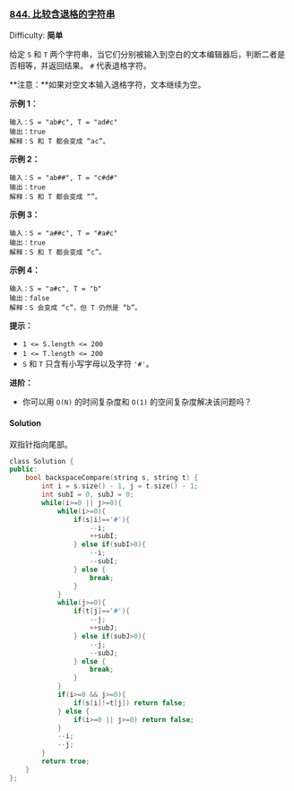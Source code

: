 ### [844\. 比较含退格的字符串](https://leetcode-cn.com/problems/backspace-string-compare/)

Difficulty: **简单**


给定 `S` 和 `T` 两个字符串，当它们分别被输入到空白的文本编辑器后，判断二者是否相等，并返回结果。 `#` 代表退格字符。

**注意：**如果对空文本输入退格字符，文本继续为空。

**示例 1：**

```
输入：S = "ab#c", T = "ad#c"
输出：true
解释：S 和 T 都会变成 “ac”。
```

**示例 2：**

```
输入：S = "ab##", T = "c#d#"
输出：true
解释：S 和 T 都会变成 “”。
```

**示例 3：**

```
输入：S = "a##c", T = "#a#c"
输出：true
解释：S 和 T 都会变成 “c”。
```

**示例 4：**

```
输入：S = "a#c", T = "b"
输出：false
解释：S 会变成 “c”，但 T 仍然是 “b”。
```

**提示：**

*   `1 <= S.length <= 200`
*   `1 <= T.length <= 200`
*   `S` 和 `T` 只含有小写字母以及字符 `'#'`。

**进阶：**

*   你可以用 `O(N)` 的时间复杂度和 `O(1)` 的空间复杂度解决该问题吗？


#### Solution

双指针指向尾部。

```cpp
​class Solution {
public:
    bool backspaceCompare(string s, string t) {
        int i = s.size() - 1, j = t.size() - 1;
        int subI = 0, subJ = 0;
        while(i>=0 || j>=0){
            while(i>=0){
                if(s[i]=='#'){
                    --i;
                    ++subI;
                } else if(subI>0){
                    --i;
                    --subI;
                } else {
                    break;
                }
            }
            while(j>=0){
                if(t[j]=='#'){
                    --j;
                    ++subJ;
                } else if(subJ>0){
                    --j;
                    --subJ;
                } else {
                    break;
                }
            }
            if(i>=0 && j>=0){
                if(s[i]!=t[j]) return false;
            } else {
                if(i>=0 || j>=0) return false;
            }
            --i;
            --j;
        }
        return true;
    }
};
```